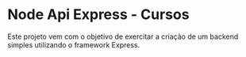 # Node Api Express - Cursos

Este projeto vem com o objetivo de exercitar a criação de um backend simples utilizando o framework Express.
